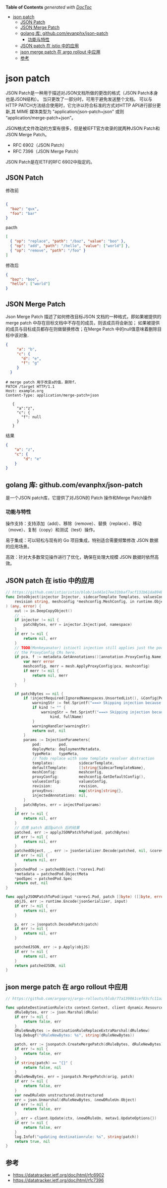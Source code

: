 <!-- START doctoc generated TOC please keep comment here to allow auto update -->
<!-- DON'T EDIT THIS SECTION, INSTEAD RE-RUN doctoc TO UPDATE -->
**Table of Contents**  *generated with [DocToc](https://github.com/thlorenz/doctoc)*

- [json patch](#json-patch)
  - [JSON Patch](#json-patch)
  - [JSON Merge Patch](#json-merge-patch)
  - [golang 库: github.com/evanphx/json-patch](#golang-%E5%BA%93-githubcomevanphxjson-patch)
    - [功能与特性](#%E5%8A%9F%E8%83%BD%E4%B8%8E%E7%89%B9%E6%80%A7)
  - [JSON patch 在 istio 中的应用](#json-patch-%E5%9C%A8-istio-%E4%B8%AD%E7%9A%84%E5%BA%94%E7%94%A8)
  - [json merge patch 在 argo rollout 中应用](#json-merge-patch-%E5%9C%A8-argo-rollout-%E4%B8%AD%E5%BA%94%E7%94%A8)
  - [参考](#%E5%8F%82%E8%80%83)

<!-- END doctoc generated TOC please keep comment here to allow auto update -->

# json patch


JSON Patch是一种用于描述对JSON文档所做的更改的格式（JSON Patch本身也是JSON结构）。
当只更改了一部分时，可用于避免发送整个文档。
可以与HTTP PATCH方法结合使用时，它允许以符合标准的方式对HTTP API进行部分更新,其 MIME 媒体类型为 "application/json-patch+json" 或则 “application/merge-patch+json”。


JSON格式文件改动的方案有很多，但是被IEFT官方收录的就两种JSON Patch和JSON Merge Patch。

- RFC 6902（JSON Patch）
- RFC 7396（JSON Merge Patch）

JSON Patch是在IETF的RFC 6902中指定的。

## JSON Patch
修改前
```json

{
  "baz": "qux",
  "foo": "bar"
}
```

pacth 
```json
[
  { "op": "replace", "path": "/baz", "value": "boo" },
  { "op": "add", "path": "/hello", "value": ["world"] },
  { "op": "remove", "path": "/foo" }
]
```

修改后
```json
{
  "baz": "boo",
  "hello": ["world"]
}
```

## JSON Merge Patch
Json Merge Patch 描述了如何修改目标JSON 文档的一种格式，即如果被提供的merge patch 中存在目标文档中不存在的成员，则该成员将会新加；
如果被提供的成员与目标成员都存在则做替换修改；在Merge Patch 中的null值意味着删除目标中该对象.

```json
{
     "a": "b",
     "c": {
       "d": "e",
       "f": "g"
     }
  }

```

```http request
# merge patch 用于改变a的值，删除f，
PATCH /target HTTP/1.1
Host: example.org
Content-Type: application/merge-patch+json

   {
     "a":"z",
     "c": {
       "f": null
     }
   }

```

结果
```json
{
    "a": "z",
    "c": {
        "d": "e"
    }
}
```



## golang 库: github.com/evanphx/json-patch
是一个JSON patch库，它提供了对JSON的 Patch 操作和Merge Patch操作

### 功能与特性
操作支持：支持添加（add）、移除（remove）、替换（replace）、移动（move）、复制（copy）和测试（test）操作。

易于集成：可以轻松与现有的 Go 项目集成，特别适合需要频繁修改 JSON 数据的应用场景。

高效：针对大多数常见操作进行了优化，确保在处理大规模 JSON 数据时依然高效。


## JSON patch 在 istio 中的应用
```go
// https://github.com/istio/istio/blob/1ad41e17ee31bbaf7acf131b61da894be8f22303/pkg/kube/inject/inject.go
func IntoObject(injector Injector, sidecarTemplate Templates, valuesConfig ValuesConfig,
	revision string, meshconfig *meshconfig.MeshConfig, in runtime.Object, warningHandler func(string),
) (any, error) {
	out := in.DeepCopyObject()
    // ..
	if injector != nil {
		patchBytes, err = injector.Inject(pod, namespace)
	}
	if err != nil {
		return nil, err
	}
	// TODO(Monkeyanator) istioctl injection still applies just the pod annotation since we don't have
	// the ProxyConfig CRs here.
	if pca, f := metadata.GetAnnotations()[annotation.ProxyConfig.Name]; f {
		var merr error
		meshconfig, merr = mesh.ApplyProxyConfig(pca, meshconfig)
		if merr != nil {
			return nil, merr
		}
	}

	if patchBytes == nil {
		if !injectRequired(IgnoredNamespaces.UnsortedList(), &Config{Policy: InjectionPolicyEnabled}, &pod.Spec, pod.ObjectMeta) {
			warningStr := fmt.Sprintf("===> Skipping injection because %q has sidecar injection disabled\n", fullName)
			if kind != "" {
				warningStr = fmt.Sprintf("===> Skipping injection because %s %q has sidecar injection disabled\n",
					kind, fullName)
			}
			warningHandler(warningStr)
			return out, nil
		}
		params := InjectionParameters{
			pod:        pod,
			deployMeta: deploymentMetadata,
			typeMeta:   typeMeta,
			// Todo replace with some template resolver abstraction
			templates:           sidecarTemplate,
			defaultTemplate:     []string{SidecarTemplateName},
			meshConfig:          meshconfig,
			proxyConfig:         meshconfig.GetDefaultConfig(),
			valuesConfig:        valuesConfig,
			revision:            revision,
			proxyEnvs:           map[string]string{},
			injectedAnnotations: nil,
		}
		patchBytes, err = injectPod(params)
	}
	if err != nil {
		return nil, err
	}
	// 应用 patch 返回patch 后的结果
	patched, err := applyJSONPatchToPod(pod, patchBytes)
	if err != nil {
		return nil, err
	}
	patchedObject, _, err := jsonSerializer.Decode(patched, nil, &corev1.Pod{})
	if err != nil {
		return nil, err
	}
	patchedPod := patchedObject.(*corev1.Pod)
	*metadata = patchedPod.ObjectMeta
	*podSpec = patchedPod.Spec
	return out, nil
}

func applyJSONPatchToPod(input *corev1.Pod, patch []byte) ([]byte, error) {
	objJS, err := runtime.Encode(jsonSerializer, input)
	if err != nil {
		return nil, err
	}

	p, err := jsonpatch.DecodePatch(patch)
	if err != nil {
		return nil, err
	}

	patchedJSON, err := p.Apply(objJS)
	if err != nil {
		return nil, err
	}
	return patchedJSON, nil
}
```


## json merge patch 在 argo rollout 中应用
```go
// https://github.com/argoproj/argo-rollouts/blob/77a139861cef83cfc11aa4a6fd06eacac374afb1/rollout/trafficrouting/istio/istio.go

func updateDestinationRule(ctx context.Context, client dynamic.ResourceInterface, orig []byte, dRule, dRuleNew *DestinationRule) (bool, error) {
	dRuleBytes, err := json.Marshal(dRule)
	if err != nil {
		return false, err
	}
	dRuleNewBytes := destinationRuleReplaceExtraMarshal(dRuleNew)
	log.Debugf("dRuleNewBytes: %s", string(dRuleNewBytes))

	patch, err := jsonpatch.CreateMergePatch(dRuleBytes, dRuleNewBytes)
	if err != nil {
		return false, err
	}
	if string(patch) == "{}" {
		return false, nil
	}
	dRuleNewBytes, err = jsonpatch.MergePatch(orig, patch)
	if err != nil {
		return false, err
	}
	var newDRuleUn unstructured.Unstructured
	err = json.Unmarshal(dRuleNewBytes, &newDRuleUn.Object)
	if err != nil {
		return false, err
	}
	_, err = client.Update(ctx, &newDRuleUn, metav1.UpdateOptions{})
	if err != nil {
		return false, err
	}
	log.Infof("updating destinationrule: %s", string(patch))
	return true, nil
}
```


## 参考
- https://datatracker.ietf.org/doc/html/rfc6902
- https://datatracker.ietf.org/doc/html/rfc7396